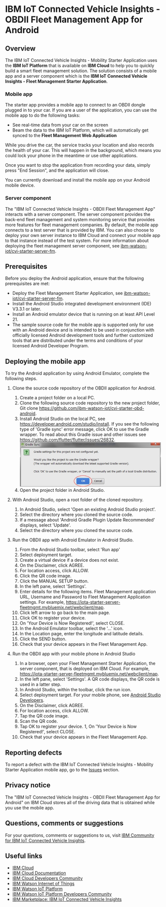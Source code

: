 <!------------------------------------------------------------------------------------------------
   Copyright 2016,2019 IBM Corp. All Rights Reserved.

   Licensed under the Apache License, Version 2.0 (the "License");
   you may not use this file except in compliance with the License.
   You may obtain a copy of the License at

        http://www.apache.org/licenses/LICENSE-2.0

   Unless required by applicable law or agreed to in writing, software
   distributed under the License is distributed on an "AS IS" BASIS,
   WITHOUT WARRANTIES OR CONDITIONS OF ANY KIND, either express or implied.
   See the License for the specific language governing permissions and
   limitations under the License.
-------------------------------------------------------------------------------------------------->
# IBM IoT Connected Vehicle Insights - OBDII Fleet Management App for Android


## Overview
The IBM IoT Connected Vehicle Insights - Mobility Starter Application uses the **IBM IoT Platform** that is available on **IBM Cloud** to help you to quickly build a smart fleet management solution. The solution consists of a mobile app and a server component which is the **IBM IoT Connected Vehicle Insights - Fleet Management Starter Application**.

### Mobile app
The starter app provides a mobile app to connect to an OBDII dongle plugged in to your car. If you are a user of the application, you can use the mobile app to do the following tasks:

- See real-time data from your car on the screen
- Beam the data to the IBM IoT Platform, which will automatically get synced to the **Fleet Management Web Application**

While you drive the car, the service tracks your location and also records the health of your car. This will happen in the background, which means you could lock your phone in the meantime or use other applications.

Once you want to stop the application from recording your data, simply press "End Session", and the application will close.

You can currently download and install the mobile app on your Android mobile device.

### Server component
The "IBM IoT Connected Vehicle Insights - OBDII Fleet Management App" interacts with a server component. The server component provides the back-end fleet management and system monitoring service that provides more features for fleet management companies. By default, the mobile app connects to a test server that is provided by IBM. You can also choose to deploy your own server instance to IBM Cloud and connect your mobile app to that instance instead of the test system. For more information about deploying the fleet management server component, see [ibm-watson-iot/cvi-starter-server-fm](https://github.com/ibm-watson-iot/cvi-starter-server-fm).


## Prerequisites

Before you deploy the Android application, ensure that the following prerequisites are met:

- Deploy the Fleet Management Starter Application, see [ibm-watson-iot/cvi-starter-server-fm](https://github.com/ibm-watson-iot/cvi-starter-server-fm).
- Install the Android Studio integrated development environment (IDE) V3.3.1 or later.
- Install an Android emulator device that is running on at least API Level 21.
- The sample source code for the mobile app is supported only for use with an Android device and is intended to be used in conjunction with officially licensed Android development tools and further customized tools that are distributed under the terms and conditions of your licensed Android Developer Program.


## Deploying the mobile app

To try the Android application by using Android Emulator, complete the following steps.

1. Clone the source code repository of the OBDII application for Android.
   1. Create a project folder on a local PC.
   1. Clone the following source code repository to the new project folder, Git clone https://github.com/ibm-watson-iot/cvi-starter-obd-android.
   1. Install Android Studio on the local PC, see https://developer.android.com/studio/install.  If you see the following type of  'Gradle sync' error message, click OK to use the Gradle wrapper.  To read about this Gradle issue and other issues see https://github.com/flutter/flutter/issues/26832.
    ![Gradle Sync Dialog](GradleSync.jpg)
   1. Open the project folder in Android Studio.

2. With Android Studio, open a root folder of the cloned repository.
    1. In Android Studio, select 'Open an existing Android Studio project'.
    1. Select the directory where you cloned the source code.
    1. If a message about 'Android Gradle Plugin Update Recommended' displays, select 'Update'.
    1. Select the directory where you cloned the source code.

3. Run the OBDII app with Android Emulator in Android Studio.
    1. From the Android Studio toolbar, select 'Run app'
    1. Select deployment target.
    1. Create a virtual device if a device does not exist.
    1. On the Disclaimer, click AGREE.
    1. For location access, click ALLOW.
    1. Click the QR code image.
    1. Click the MANUAL SETUP button.
    1. In the left pane, select 'Settings'.
    1. Enter details for the following items. Fleet Management application URL, Username and Password to Fleet Management Application settings. For example, https://iota-starter-server-fleetmgmt.mybluemix.net/webclient/map.
    1. Click left arrow to go back to the main page.
    1. Click OK to register your device.
    1. On 'Your Device is Now Registered!', select CLOSE.
    1. In the Android Emulator toolbar, select the '...' icon.
    1. In the Location page, enter the longitude and latitude details.
    1. Click the SEND button.
    1. Check that your device appears in the Fleet Management App.

4. Run the OBDII app with your mobile phone in Android Studio
    1. In a browser, open your Fleet Management Starter Application, the server component, that is deployed on IBM Cloud. For example, https://iota-starter-server-fleetmgmt.mybluemix.net/webclient/map.
    1. In the left pane, select 'Settings'. A QR code displays, the QR code is used in a latter step.
    1. In Android Studio, within the toolbar, click the run icon.
    1. Select deployment target. For your mobile phone, see [Android Studio Developers](https://developer.android.com/studio/run/device).
    1. On the Disclaimer, click AGREE.
    1. For location access, click ALLOW.
    1. Tap the QR code image.
    1. Scan the QR code.
    1. Tap OK to register your device.
    1, On 'Your Device is Now Registered!', select CLOSE.
    1. Check that your device appears in the Fleet Management App.


## Reporting defects
To report a defect with the IBM IoT Connected Vehicle Insights - Mobility Starter Application mobile app, go to the [Issues](https://github.com/ibm-watson-iot/cvi-starter-obd-android/issues) section.

## Privacy notice
The "IBM IoT Connected Vehicle Insights - OBDII Fleet Management App for Android" on IBM Cloud stores all of the driving data that is obtained while you use the mobile app.

## Questions, comments or suggestions
For your questions, comments or suggestions to us, visit [IBM Community for IBM IoT Connected Vehicle Insights](https://community.ibm.com/community/user/imwuc/communities/globalgrouphome?CommunityKey=eaea64a5-fb9b-4d78-b1bd-d87dc70e8171).

## Useful links

- [IBM Cloud](https://cloud.ibm.com)
- [IBM Cloud Documentation](https://cloud.ibm.com/docs)
- [IBM Cloud Developers Community](https://developer.ibm.com/depmodels/cloud)
- [IBM Watson Internet of Things](http://www.ibm.com/internet-of-things)
- [IBM Watson IoT Platform](https://www.ibm.com/internet-of-things/solutions/iot-platform/watson-iot-platform)
- [IBM Watson IoT Platform Developers Community](https://developer.ibm.com/iotplatform)
- [IBM Marketplace: IBM IoT Connected Vehicle Insights](https://www.ibm.com/us-en/marketplace/iot-for-automotive)

